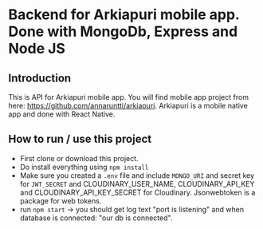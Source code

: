 # Backend for Arkiapuri mobile app. Done with MongoDb, Express and Node JS

## Introduction

This is API for Arkiapuri mobile app. You will find mobile app project from here: https://github.com/annaruntti/arkiapuri. Arkiapuri is a mobile native app and done with React Native.

## How to run / use this project

- First clone or download this project.
- Do install everything using `npm install`
- Make sure you created a `.env` file and include `MONGO_URI` and secret key for `JWT_SECRET` and CLOUDINARY_USER_NAME, CLOUDINARY_API_KEY and CLOUDINARY_API_KEY_SECRET for Cloudinary. Jsonwebtoken is a package for web tokens.
- run `npm start` -> you should get log text "port is listening" and when database is connected: "our db is connected".
